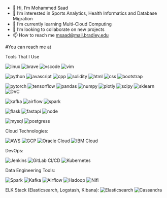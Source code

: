 - 👋 Hi, I’m Mohammed Saad
- 👀 I’m interested in Sports Analytics, Health Informatics and Database Migration
- 🌱 I’m currently learning Multi-Cloud Computing
- 💞️ I’m looking to collaborate on new projects
- 📫 How to reach me msaad@mail.bradley.edu

<!---
msaad7777/msaad7777 is a ✨ special ✨ repository because its `README.md` (this file) appears on your GitHub profile.
You can click the Preview link to take a look at your changes.
--->

#You can reach me at 

Tools That I Use

![linux](https://img.shields.io/badge/-Linux-black?style=flat&logo=linux)
![brave](https://img.shields.io/badge/-Brave-black?style=flat&logo=brave)
![vscode](https://img.shields.io/badge/-VS_Code-black?style=flat&logo=visual-studio-code)
![vim](https://img.shields.io/badge/-Vim-black?style=flat&logo=vim)

![python](https://img.shields.io/badge/-Python-black?style=flat&logo=python)
![javascript](https://img.shields.io/badge/-JavaScript-black?style=flat&logo=javascript)
![cpp](https://img.shields.io/badge/-C++-black?style=flat&logo=c%2B%2B)
![solidity](https://img.shields.io/badge/-Solidity-black?style=flat&logo=solidity)
![html](https://img.shields.io/badge/-HTML-black?style=flat&logo=html5)
![css](https://img.shields.io/badge/-CSS-black?style=flat&logo=css3)
![bootstrap](https://img.shields.io/badge/-Bootstrap-black?style=flat&logo=bootstrap)

![pytorch](https://img.shields.io/badge/-PyTorch-black?style=flat&logo=pytorch)
![tensorflow](https://img.shields.io/badge/-TensorFlow-black?style=flat&logo=tensorflow)
![pandas](https://img.shields.io/badge/-Pandas-black?style=flat&logo=pandas)
![numpy](https://img.shields.io/badge/-NumPy-black?style=flat&logo=numpy)
![plotly](https://img.shields.io/badge/-Plotly-black?style=flat&logo=plotly)
![scipy](https://img.shields.io/badge/-SciPy-black?style=flat&logo=scipy)
![sklearn](https://img.shields.io/badge/-Scikit_Learn-black?style=flat&logo=scikit-learn)
![DVC](https://img.shields.io/badge/-DVC-black?style=flat&logo=data-version-control)

![kafka](https://img.shields.io/badge/-Kafka-black?style=flat&logo=apache-kafka)
![airflow](https://img.shields.io/badge/-Airflow-black?style=flat&logo=apache-airflow)
![spark](https://img.shields.io/badge/-Spark-black?style=flat&logo=apache-spark)

![flask](https://img.shields.io/badge/-Flask-black?style=flat&logo=flask)
![fastapi](https://img.shields.io/badge/-FastAPI-black?style=flat&logo=fastapi)
![node](https://img.shields.io/badge/-Node.js-black?style=flat&logo=node.js)

![mysql](https://img.shields.io/badge/-MySQL-black?style=flat&logo=mysql)
![postgress](https://img.shields.io/badge/-PostgreSQL-black?style=flat&logo=postgresql)


Cloud Technologies:

![AWS](https://cdn.icon-icons.com/icons2/2108/PNG/512/amazon_aws_icon_130919.png)
![GCP](https://cdn.icon-icons.com/icons2/2107/PNG/512/file_type_google_icon_130211.png)
![Oracle Cloud](https://cdn.icon-icons.com/icons2/2389/PNG/512/oracle_cloud_logo_icon_145242.png)
![IBM Cloud](https://cdn.icon-icons.com/icons2/2107/PNG/512/file_type_ibm_icon_130220.png)

DevOps:

![Jenkins](https://cdn.icon-icons.com/icons2/2107/PNG/512/file_type_jenkins_icon_130506.png)
![GitLab CI/CD](https://cdn.icon-icons.com/icons2/2107/PNG/512/file_type_gitlab_icon_130564.png)
![Kubernetes](https://cdn.icon-icons.com/icons2/2389/PNG/512/kubernetes_logo_icon_144877.png)

Data Engineering Tools:

![Spark](https://cdn.icon-icons.com/icons2/2108/PNG/512/apache_spark_icon_130924.png)
![Kafka](https://cdn.icon-icons.com/icons2/2108/PNG/512/apache_kafka_icon_130935.png)
![Airflow](https://cdn.icon-icons.com/icons2/2699/PNG/512/apache_airflow_logo_icon_168534.png)
![Hadoop](https://cdn.icon-icons.com/icons2/2699/PNG/512/apache_hadoop_logo_icon_168522.png)
![Nifi](https://cdn.icon-icons.com/icons2/2699/PNG/512/apache_nifi_logo_icon_168538.png)

ELK Stack (Elasticsearch, Logstash, Kibana):
![Elasticsearch](https://cdn.icon-icons.com/icons2/2415/PNG/512/elasticsearch_original_wordmark_logo_icon_146465.png)
![Cassandra](https://cdn.icon-icons.com/icons2/2108/PNG/512/apache_cassandra_icon_130924.png)
